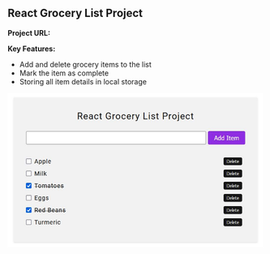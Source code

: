 ## React Grocery List Project

**Project URL:**

**Key Features:**

- Add and delete grocery items to the list
- Mark the item as complete
- Storing all item details in local storage

<a href='' target='_blank'>
<img src='./src/assets/task.jpg' width='700' alt='task project image'>
</a>

